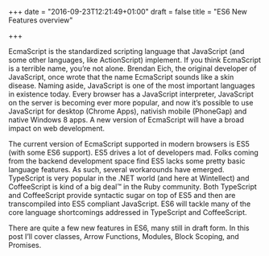 +++
date = "2016-09-23T12:21:49+01:00"
draft = false
title = "ES6 New Features overview"

+++

EcmaScript is the standardized scripting language that JavaScript (and some other languages, like ActionScript) implement.  If you think EcmaScript is a terrible name, you’re not alone.  Brendan Eich, the original developer of JavaScript, once wrote that the name EcmaScript sounds like a skin disease.  Naming aside, JavaScript is one of the most important languages in existence today.  Every browser has a JavaScript interpreter, JavaScript on the server is becoming ever more popular, and now it’s possible to use JavaScript for desktop (Chrome Apps), nativish mobile (PhoneGap) and native Windows 8 apps.  A new version of EcmaScript will have a broad impact on web development.

The current version of EcmaScript supported in modern browsers is ES5 (with some ES6 support).  ES5 drives a lot of developers mad.  Folks coming from the backend development space find ES5 lacks some pretty basic language features.  As such, several workarounds have emerged.  TypeScript is very popular in the .NET world (and here at Wintellect) and CoffeeScript is kind of a big deal™ in the Ruby community.  Both TypeScript and CoffeeScript provide syntactic sugar on top of ES5 and then are transcompiled into ES5 compliant JavaScript.  ES6 will tackle many of the core language shortcomings addressed in TypeScript and CoffeeScript.

There are quite a few new features in ES6, many still in draft form.  In this post I’ll cover classes, Arrow Functions, Modules, Block Scoping, and Promises.
